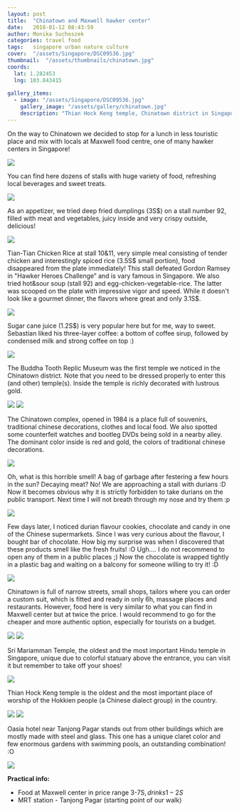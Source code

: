 ```yaml
---
layout: post
title:  "Chinatown and Maxwell hawker center"
date:   2018-01-12 08:43:59
author: Monika Suchoszek
categories: travel food
tags:	singapore urban nature culture
cover:  "/assets/Singapore/DSC09536.jpg"
thumbnail:  "/assets/thumbnails/chinatown.jpg"
coords:
  lat: 1.282453
  lng: 103.843415
  
gallery_items:
  - image: "/assets/Singapore/DSC09536.jpg"
    gallery_image: "/assets/gallery/chinatown.jpg"
    description: "Thian Hock Keng temple, Chinatown district in Singapore."
---
```

On the way to Chinatown we decided to stop for a lunch in less touristic place and mix with locals at Maxwell 
food centre, one of many hawker centers in Singapore!

<img src="/assets/Singapore/DSC09471.jpg">

You can find here dozens of stalls with huge variety of food, refreshing local beverages and sweet treats.

<img src="/assets/Singapore/DSC09472.jpg">

As an appetizer, we tried deep fried dumplings (3S$) on a stall number 92, filled with meat and vegetables, juicy 
inside and very crispy outside, delicious!

<img src="/assets/Singapore/DSC09472.1.jpg">

Tian-Tian Chicken Rice at stall 10&amp;11, very simple meal consisting of tender chicken and interestingly spiced rice 
(3.5S$ small portion), food disappeared from the plate immediately!
This stall defeated Gordon Ramsey in "Hawker Heroes Challenge” and is vary famous in Singapore. We also tried 
hot&amp;sour soup (stall 92) and egg-chicken-vegetable-rice. The latter was scooped on the plate with impressive 
vigor and speed. While it doesn't look like a gourmet dinner, the flavors where great and only 3.1S$.

<img src="/assets/Singapore/DSC09472.2.jpg">

Sugar cane juice (1.2S$) is very popular here but for me, way to sweet. Sebastian liked his three-layer coffee: a 
bottom of coffee sirup, followed by condensed milk and strong coffee on top :)

<img src="/assets/Singapore/DSC09472.3.jpg">

The Buddha Tooth Replic Museum was the first temple we noticed in the Chinatown district. Note that you need to be 
dressed properly to enter this (and other) temple(s). Inside the temple is richly decorated with lustrous gold.

<img src="/assets/Singapore/DSC09476.jpg">
<img src="/assets/Singapore/DSC09488.jpg">

The Chinatown complex, opened in 1984 is a place full of souvenirs, traditional chinese decorations, clothes and 
local food. We also spotted some counterfeit watches and bootleg DVDs being sold in a nearby alley. The dominant 
color inside is red and gold, the colors of traditional chinese decorations.

<img src="/assets/Singapore/DSC09496.jpg">

Oh, what is this horrible smell! A bag of garbage after festering a few hours in the sun? Decaying meat? No! We 
are approaching a stall with durians :D Now it becomes obvious why it is strictly forbidden to take durians on the 
public transport. Next time I will not breath through my nose and try them :p

<img src="/assets/Singapore/DSC09497.jpg">

Few days later, I noticed durian flavour cookies, chocolate and candy in one of the Chinese supermarkets. Since I 
was very curious about the flavour, I bought bar of chocolate. How big my surprise was when I discovered that these 
products smell like the fresh fruits! :O Ugh.... I do not recommend to open any of them in a public places ;) Now the 
chocolate is wrapped tightly in a plastic bag and waiting on a balcony for someone willing to try it! :D

<img src="/assets/Singapore/IMG_20180112_18253884501.jpg">

Chinatown is full of narrow streets, small shops, tailors where you can order a custom suit, which is fitted and 
ready in only 6h, massage places and restaurants. However, food here is very similar to what you can find in Maxwell 
center but at twice the price. I would recommend to go for the cheaper and more authentic option, especially for 
tourists on a budget.

<div class="row">
<img src="/assets/Singapore/DSC09478-1-e1515723684531.jpg">
<img src="/assets/Singapore/DSC09508-e1515723760877.jpg">
</div>

Sri Mariamman Temple, the oldest and the most important Hindu temple in Singapore, unique due to colorful statuary 
above the entrance, you can visit it but remember to take off your shoes!

<img src="/assets/Singapore/DSC09525.jpg">

Thian Hock Keng temple is the oldest and the most important place of worship of the Hokkien people (a Chinese dialect 
group) in the country.

<img src="/assets/Singapore/DSC09526.jpg">
<img src="/assets/Singapore/DSC09536.jpg">

Oasia hotel near Tanjong Pagar stands out from other buildings which are mostly made with steel and glass. This one 
has a unique claret color and few enormous gardens with swimming pools, an outstanding combination! :O

<img src="/assets/Singapore/DSC09541-e1515723702413.jpg">


__Practical info:__
  * Food at Maxwell center in price range 3-7S$, drinks 1-2S$
  * MRT station - Tanjong Pagar (starting point of our walk)
  
